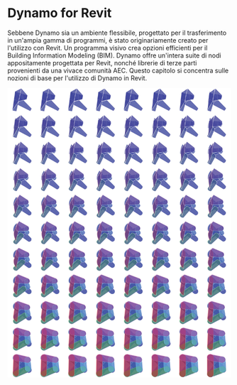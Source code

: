 # Dynamo for Revit

Sebbene Dynamo sia un ambiente flessibile, progettato per il trasferimento in un'ampia gamma di programmi, è stato originariamente creato per l'utilizzo con Revit. Un programma visivo crea opzioni efficienti per il Building Information Modeling (BIM). Dynamo offre un'intera suite di nodi appositamente progettata per Revit, nonché librerie di terze parti provenienti da una vivace comunità AEC. Questo capitolo si concentra sulle nozioni di base per l'utilizzo di Dynamo in Revit.

![](<./images/Dynamo for Revit-01.jpg>)
